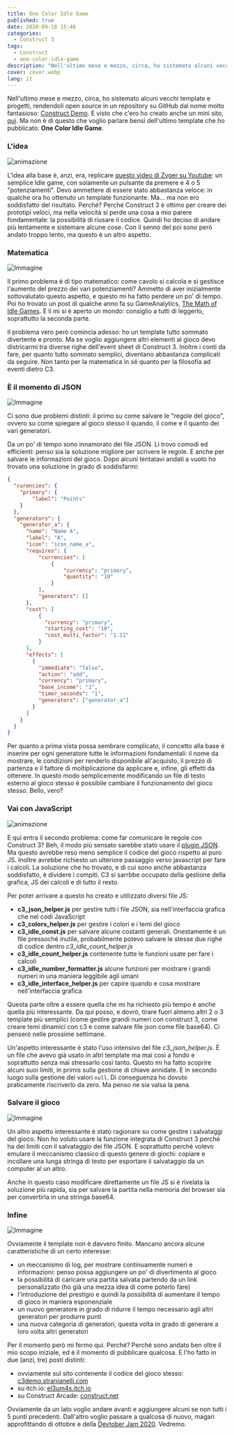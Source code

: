 ```yaml
---
title: One Color Idle Game
published: true
date: 2020-09-18 15:40
categories:
  - Construct 3
tags:
  - Construct
  - one-color-idle-game
description: "Nell'ultimo mese e mezzo, circa, ho sistemato alcuni vecchi template e progetti, rendendoli open source in un repository su GitHub dal nome molto fantasioso: Construct Demo. E visto che c'ero ho creato anche un mini sito, qui. Ma non è di questo che voglio parlare bensì dell'ultimo template che ho pubblicato: One Color Idle Game."
cover: cover.webp
lang: it
---
```


Nell'ultimo mese e mezzo, circa, ho sistemato alcuni vecchi template e progetti, rendendoli open source in un repository su GitHub dal nome molto fantasioso: [Construct Demo](https://github.com/el3um4s/construct-demo). E visto che c'ero ho creato anche un mini sito, [qui](https://c3demo.stranianelli.com/). Ma non è di questo che voglio parlare bensì dell'ultimo template che ho pubblicato: **One Color Idle Game**.

### L'idea
![animazione](./first-version.gif)

L'idea alla base è, anzi, era, replicare [questo video di Zyger su Youtube](https://www.youtube.com/watch?v=5TO_GHShqEQ): un semplice Idle game, con solamente un pulsante da premere e 4 o 5 "potenziamenti". Devo ammettere di essere stato abbastanza veloce: in qualche ora ho ottenuto un template funzionante. Ma... ma non ero soddisfatto del risultato. Perché? Perché Construct 3 è ottimo per creare dei prototipi veloci, ma nella velocità si perde una cosa a mio parere fondamentale: la possibilità di riusare il codice. Quindi ho deciso di andare più lentamente e sistemare alcune cose. Con il senno del poi sono però andato troppo lento, ma questo è un altro aspetto.

### Matematica

![Immagine](./second-version.webp)

Il primo problema è di tipo matematico: come cavolo si calcola e si gestisce l'aumento del prezzo dei vari potenziamenti? Ammetto di aver inizialmente sottovalutato questo aspetto, e questo mi ha fatto perdere un po' di tempo. Poi ho trovato un post di qualche anno fa su GameAnalytics, [The Math of Idle Games](https://gameanalytics.com/blog/idle-game-mathematics.html). E lì mi si è aperto un mondo: consiglio a tutti di leggerlo, soprattutto la seconda parte.

Il problema vero però comincia adesso: ho un template tutto sommato divertente e pronto. Ma se voglio aggiungere altri elementi al gioco devo districarmi tra diverse righe dell'event sheet di Construct 3. Inoltre i conti da fare, per quanto tutto sommato semplici, diventano abbastanza complicati da seguire. Non tanto per la matematica in sé quanto per la filosofia ad eventi dietro C3.

### È il momento di JSON

![Immagine](./json-time.webp)

Ci sono due problemi distinti: il primo su come salvare le "regole del gioco", ovvero su come spiegare al gioco stesso il quando, il come e il quanto dei vari generatori.

Da un po' di tempo sono innamorato dei file JSON. Li trovo comodi ed efficienti: penso sia la soluzione migliore per scrivere le regole. E anche per salvare le informazioni del gioco. Dopo alcuni tentatavi andati a vuoto ho trovato una soluzione in grado di soddisfarmi:

```json
{
  "curencies": {
    "primary": {
        "label": "Points"
    }
  },
  "generators": {
    "generator_a": {
      "name": "Name A",
      "label": "A",
      "icon": "icon_name_a",
      "requires": {
          "currencies": [
              {
                  "currency": "primary",
                  "quantity": "10"
              }
          ],
          "generators": []
      },
      "cost": [
          {
            "currency": "primary",
            "starting_cost": "10",
            "cost_multi_factor": "1.11"
          }
      ],
      "effects": [
        {
          "immediate": "false",
          "action": "add",
          "currency": "primary",
          "base_income": "1",
          "timer_seconds": "1",
          "generators": ["generator_a"]
        }
      ]
    }
  }
}
```

Per quanto a prima vista possa sembrare complicato, il concetto alla base è inserire per ogni generatore tutte le informazioni fondamentali: il nome da mostrare, le condizioni per renderlo disponibile all'acquisto, il prezzo di partenza e il fattore di moltiplicazione da applicare e, infine, gli effetti da ottenere. In questo modo semplicemente modificando un file di testo esterno al gioco stesso è possibile cambiare il funzionamento del gioco stesso. Bello, vero?

### Vai con JavaScript

![animazione](./json-and-javascript.gif)

E qui entra il secondo problema: come far comunicare le regole con Construct 3? Beh, il modo più sensato sarebbe stato usare il [plugin JSON](https://www.construct.net/en/make-games/manuals/construct-3/plugin-reference/json). Ma questo avrebbe reso meno semplice il codice del gioco rispetto al puro JS. Inoltre avrebbe richiesto un ulteriore passaggio verso javascript per fare i calcoli. La soluzione che ho trovato, e di cui sono anche abbastanza soddisfatto, è dividere i compiti. C3 si sarrbbe occupato della gestione della grafica, JS dei calcoli e di tutto il resto.

Per poter arrivare a questo ho creato e utilizzato diversi file JS:

  - **c3_json_helper.js** per gestire tutti i file JSON, sia nell'interfaccia grafica che nel codi JavaScript
  - **c3_colors_helper.js** per gestire i colori e i temi del gioco
  - **c3_idle_const.js** per salvare alcune costanti generali. Onestamente è un file pressoché inutile, probabilmente potevo salvare le stesse due righe di codice dentro _c3_idle_count_helper.js_
  - **c3_idle_count_helper.js** contenente tutte le funzioni usate per fare i calcoli
  - **c3_idle_number_formatter.js** alcune funzioni per mostrare i grandi numeri in una maniera leggibile agli umani
  - **c3_idle_interface_helper.js** per capire quando e cosa mostrare nell'interfaccia grafica

Questa parte oltre a essere quella che mi ha richiesto più tempo è anche quella più interessante. Da qui posso, e dovrò, tirare fuori almeno altri 2 o 3 template più semplici (come gestire grandi numeri con construct 3, come creare temi dinamici con c3 e come salvare file json come file base64). Ci penserò nelle prossime settimane.

Un'aspetto interessante è stato l'uso intensivo del file _c3_json_helper.js_. È un file che avevo già usato in altri template ma mai così a fondo e soprattutto senza mai stressarlo così tanto. Questo mi ha fatto scoprire alcuni suoi limiti, in primis sulla gestione di chiave annidate. E in secondo luogo sulla gestione dei valori `null`. Di conseguenza ho dovuto praticamente riscriverlo da zero. Ma penso ne sia valsa la pena.

### Salvare il gioco

![Immagine](./save-system.webp)

Un altro aspetto interessante è stato ragionare su come gestire i salvataggi del gioco. Non ho voluto usare la funzione integrata di Construct 3 perché ha dei limiti con il salvataggio dei file JSON. E soprattutto perché volevo emulare il meccanismo classico di questo genere di giochi: copiare e incollare una lunga stringa di testo per esportare il salvataggio da un computer al un altro.

Anche in questo caso modificare direttamente un file JS si è rivelata la soluzione più rapida, sia per salvare la partita nella memoria del browser sia per convertirla in una stringa base64.

### Infine

![Immagine](./final-version.webp)

Ovviamente il template non è davvero finito. Mancano ancora alcune caratteristiche di un certo interesse:

  - un meccanismo di log, per mostrare continuamente numeri e informazioni: penso possa aggiungere un po' di divertimento al gioco
  - la possibilità di caricare una partita salvata partendo da un link personalizzato (ho già una mezza idea di come poterlo fare)
  - l'introduzione del prestigio e quindi la possibilità di aumentare il tempo di gioco in maniera esponenziale
  - un nuovo generatore in grado di ridurre il tempo necessario agli altri generatori per produrre punti
  - una nuova categoria di generatori, questa volta in grado di generare a loro volta altri generatori

Per il momento però mi fermo qui. Perché? Perché sono andato ben oltre il mio scopo iniziale, ed è il momento di pubblicare qualcosa. E l'ho fatto in due (anzi, tre) posti distinti:

  - ovviamente sul sito contenente il codice del gioco stesso: [c3demo.stranianelli.com](https://c3demo.stranianelli.com/template/005-one-color-idle-game/)
  - su itch.io: [el3um4s.itch.io](https://el3um4s.itch.io/one-color-idle-game)
  - su Construct Arcade: [construct.net](https://www.construct.net/en/free-online-games/one-color-idle-game-17631/play?via=mn)

Ovviamente da un lato voglio andare avanti e aggiungere alcuni se non tutti i 5 punti precedenti. Dall'altro voglio passare a qualcosa di nuovo, magari approfittando di ottobre e della [Devtober Jam 2020](https://itch.io/jam/devtober-2020). Vedremo.
